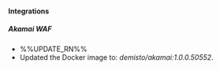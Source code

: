 
#### Integrations

##### Akamai WAF

- %%UPDATE_RN%%
- Updated the Docker image to: *demisto/akamai:1.0.0.50552*.
